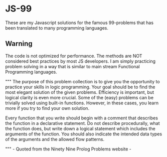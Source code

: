 # JS-99

These are my Javascript solutions for the famous 99-problems that has been translated to many programming languages.

## Warning

The code is not optimized for performance. The methods are NOT considered best practices by most JS developers. I am simply practicing problem solving in a way that is similar to main stream Functional Programming languages.

"""
The purpose of this problem collection is to give you the opportunity to practice your skills in logic programming. Your goal should be to find the most elegant solution of the given problems. Efficiency is important, but logical clarity is even more crucial. Some of the (easy) problems can be trivially solved using built-in functions. However, in these cases, you learn more if you try to find your own solution.

Every function that you write should begin with a comment that describes the function in a declarative statement. Do not describe procedurally, what the function does, but write down a logical statement which includes the arguments of the function. You should also indicate the intended data types of the arguments and the allowed flow patterns.

""" - Quoted from the Ninety Nine Prolog Problems website -
